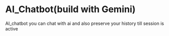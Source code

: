 # AI_Chatbot(build with Gemini)
AI_chatbot you can chat with ai and also preserve your history till session is active
